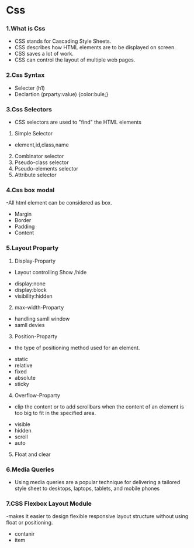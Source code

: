 # Css

### 1.What is Css

- CSS stands for Cascading Style Sheets.
- CSS describes how HTML elements are to be displayed on screen.
- CSS saves a lot of work.
- CSS can control the layout of multiple web pages.

### 2.Css Syntax

- Selecter (h1)
- Declartion (prparty:value) {color:bule;}

### 3.Css Selectors

- CSS selectors are used to "find" the HTML elements

1. Simple Selector

- element,id,class,name

2. Combinator selector
3. Pseudo-class selector
4. Pseudo-elements selector
5. Attribute selector

### 4.Css box modal

-All html element can be considered as box.

- Margin
- Border
- Padding
- Content

### 5.Layout Proparty

1. Display-Proparty

- Layout controlling Show /hide

* display:none
* display:block
* visibility:hidden

2. max-width-Proparty

- handling samll window
- samll devies

3. Position-Proparty

- the type of positioning method used for an element.

* static
* relative
* fixed
* absolute
* sticky

4. Overflow-Proparty

- clip the content or to add scrollbars when the content of an element is too big to fit in the specified area.

* visible
* hidden
* scroll
* auto

5. Float and clear

### 6.Media Queries

- Using media queries are a popular technique for delivering a tailored style sheet to desktops, laptops, tablets, and mobile phones

### 7.CSS Flexbox Layout Module

-makes it easier to design flexible responsive layout structure without using float or positioning.

- contanir
- item
